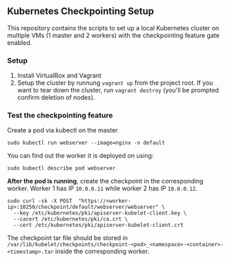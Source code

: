 ## Kubernetes Checkpointing Setup

This repository contains the scripts to set up a local Kubernetes cluster on multiple VMs (1 master and 2 workers) with the checkpointing feature gate enabled.

### Setup
1. Install VirtualBox and Vagrant
2. Setup the cluster by runnung `vagrant up` from the project root. If you want to tear down the cluster, run `vagrant destroy` (you'll be prompted confirm deletion of nodes).

### Test the checkpointing feature
Create a pod via kubectl on the master
```
sudo kubectl run webserver --image=nginx -n default
```

You can find out the worker it is deployed on using:
```
sudo kubectl describe pod webserver
```

**After the pod is running**, create the checkpoint in the corresponding worker. Worker 1 has IP `10.0.0.11` while worker 2 has IP `10.0.0.12`.
```
sudo curl -sk -X POST  "https://<worker-ip>:10250/checkpoint/default/webserver/webserver" \
  --key /etc/kubernetes/pki/apiserver-kubelet-client.key \
  --cacert /etc/kubernetes/pki/ca.crt \
  --cert /etc/kubernetes/pki/apiserver-kubelet-client.crt
```

The checkpoint tar file should be stored in `/var/lib/kubelet/checkpoints/checkpoint-<pod>_<namespace>-<container>-<timestamp>.tar` inside the corresponding worker.
